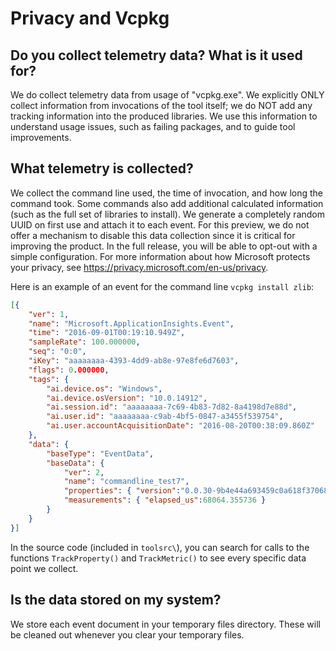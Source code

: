 
# Privacy and Vcpkg

## Do you collect telemetry data? What is it used for?

We do collect telemetry data from usage of "vcpkg.exe". We explicitly ONLY collect information from invocations of the tool itself; we do NOT add any tracking information into the produced libraries. We use this information to understand usage issues, such as failing packages, and to guide tool improvements.

## What telemetry is collected?

We collect the command line used, the time of invocation, and how long the command took. Some commands also add additional calculated information (such as the full set of libraries to install). We generate a completely random UUID on first use and attach it to each event. For this preview, we do not offer a mechanism to disable this data collection since it is critical for improving the product. In the full release, you will be able to opt-out with a simple configuration. For more information about how Microsoft protects your privacy, see https://privacy.microsoft.com/en-us/privacy.

Here is an example of an event for the command line `vcpkg install zlib`:
```json
[{
    "ver": 1,
    "name": "Microsoft.ApplicationInsights.Event",
    "time": "2016-09-01T00:19:10.949Z",
    "sampleRate": 100.000000,
    "seq": "0:0",
    "iKey": "aaaaaaaa-4393-4dd9-ab8e-97e8fe6d7603",
    "flags": 0.000000,
    "tags": {
        "ai.device.os": "Windows",
        "ai.device.osVersion": "10.0.14912",
        "ai.session.id": "aaaaaaaa-7c69-4b83-7d82-8a4198d7e88d",
        "ai.user.id": "aaaaaaaa-c9ab-4bf5-0847-a3455f539754",
        "ai.user.accountAcquisitionDate": "2016-08-20T00:38:09.860Z"
    },
    "data": {
        "baseType": "EventData",
        "baseData": {
            "ver": 2,
            "name": "commandline_test7",
            "properties": { "version":"0.0.30-9b4e44a693459c0a618f370681f837de6dd95a30","cmdline":"install zlib","command":"install","installplan":"zlib:x86-windows" },
            "measurements": { "elapsed_us":68064.355736 }
        }
    }
}]
```
In the source code (included in `toolsrc\`), you can search for calls to the functions `TrackProperty()` and `TrackMetric()` to see every specific data point we collect.

## Is the data stored on my system?

We store each event document in your temporary files directory. These will be cleaned out whenever you clear your temporary files.
